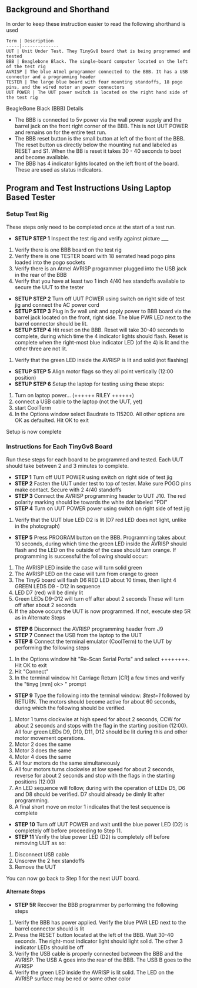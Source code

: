 ## Background and Shorthand
In order to keep these instruction easier to read the following shorthand is used

	Term | Description
	-----|--------------
	UUT | Unit Under Test. They TinyGv8 board that is being programmed and tested
	BBB | Beaglebone Black. The single-board computer located on the left of the test rig
	AVRISP | The blue Atmel programmer connected to the BBB. It has a USB connector and a programming header
	TESTER | The large blue board with four mounting standoffs, 18 pogo pins, and the wired motor an power connectors
	UUT POWER | The UUT power switch is located on the right hand side of the test rig


BeagleBone Black (BBB) Details

* The BBB is connected to 5v power via the wall power supply and the barrel jack on the front right corner of the BBB. This is not UUT POWER and remains on for the entire test run.
* The BBB reset button is the small button at left of the front of the BBB. The reset button us directly below the mounting nut and labeled as RESET and S1. When the BB is reset it takes 30 - 40 seconds to boot and become available.
* The BBB has 4 indicator lights located on the left front of the board. These are used as status indicators.

## Program and Test Instructions Using Laptop Based Tester
### Setup Test Rig 

These steps only need to be completed once at the start of a test run. 

* **SETUP STEP 1** Inspect the test rig and verify against picture ___
 1. Verify there is one BBB board on the test rig
 1. Verify there is one TESTER board with 18 serrated head pogo pins loaded into the pogo sockets
 1. Verify there is an Atmel AVRISP programmer plugged into the USB jack in the rear of the BBB
 1. Verify that you have at least two 1 inch 4/40 hex standoffs available to secure the UUT to the tester
* **SETUP STEP 2** Turn off UUT POWER using switch on right side of test jig and connect the AC power cord
* **SETUP STEP 3** Plug in 5v wall unit and apply power to BBB board via the barrel jack located on the front, right side. The blue PWR LED next to the barrel connector should be lit.
* **SETUP STEP 4** Hit reset on the BBB. Reset will take 30-40 seconds to complete, during which time the 4 indicator lights should flash. Reset is complete when the right-most blue indicator LED (of the 4) is lit and the other three are not lit.
 1. Verify that the green LED inside the AVRISP is lit and solid (not flashing)
* **SETUP STEP 5** Align motor flags so they all point vertically (12:00 position)
* **SETUP STEP 6** Setup the laptop for testing using these steps:
 1. Turn on laptop power... (++++++ RILEY ++++++)
 1. connect a USB cable to the laptop (not the UUT, yet)
 1. start CoolTerm
 1. In the Options window select Baudrate to 115200. All other options are OK as defaulted. Hit OK to exit


Setup is now complete

### Instructions for Each TinyGv8 Board
Run these steps for each board to be programmed and tested. Each UUT should take between 2 and 3 minutes to complete.

* **STEP 1** Turn off UUT POWER using switch on right side of test jig
* **STEP 2** Fasten the UUT under test to top of tester. Make sure POGO pins make contact. Secure with 2 4/40 standoffs
* **STEP 3** Connect the AVRISP programming header to UUT J10. The red polarity marking should be towards the white dot labeled "PDI"
* **STEP 4** Turn on UUT POWER power using switch on right side of test jig
 1. Verify that the UUT blue LED D2 is lit (D7 red LED does not light, unlike in the photograph) 
* **STEP 5** Press PROGRAM button on the BBB. Programming takes about 10 seconds, during which time the green LED inside the AVRISP should flash and the LED on the outside of the case should turn orange. If programming is successful the following should occur:
 1. The AVRISP LED inside the case will turn solid green
 1. The AVRISP LED on the case will turn from orange to green
 1. The TinyG board will flash D6 RED LED about 10 times, then light 4 GREEN LEDS D9 - D12 in sequence
 1. LED D7 (red) will be dimly lit
 1. Green LEDs D9-D12 will turn off after about 2 seconds These will turn off after about 2 seconds
 1. If the above occurs the UUT is now programmed. If not, execute step 5R as in Alternate Steps
* **STEP 6** Disconnect the AVRISP programming header from J9 
* **STEP 7** Connect the USB from the laptop to the UUT
* **STEP 8** Connect the terminal emulator (CoolTerm) to the UUT by performing the following steps
 1. In the Options window hit "Re-Scan Serial Ports" and select ++++++++. Hit OK to exit
 1. Hit "Connect"
 1. In the terminal window hit Carriage Return [CR] a few times and verify the "tinyg [mm] ok> " prompt
* **STEP 9** Type the following into the terminal window: _$test=1_ followed by RETURN. The motors should become active for about 60 seconds, during which the following should be verified.
 1. Motor 1 turns clockwise at high speed for about 2 seconds, CCW for about 2 seconds and stops with the flag in the starting position (12:00). All four green LEDs D9, D10, D11, D12 should be lit during this and other motor movement operations.
 1. Motor 2 does the same
 1. Motor 3 does the same
 1. Motor 4 does the same
 1. All four motors do the same simultaneously
 1. All four motors turns clockwise at low speed for about 2 seconds, reverse for about 2 seconds and stop with the flags in the starting positions (12:00)
 1. An LED sequence will follow, during with the operation of LEDs D5, D6 and D8 should be verified. D7 should already be dimly lit after programming.
 1. A final short move on motor 1 indicates that the test sequence is complete
* **STEP 10** Turn off UUT POWER and wait until the blue power LED (D2) is completely off before proceeding to Step 11.
* **STEP 11** Verify the blue power LED (D2) is completely off before removing UUT as so:
 1. Disconnect USB cable
 1. Unscrew the 2 hex standoffs
 1. Remove the UUT

You can now go back to Step 1 for the next UUT board.

#### Alternate Steps

* **STEP 5R** Recover the BBB programmer by performing the following steps
 1. Verify the BBB has power applied. Verify the blue PWR LED next to the barrel connector should is lit
 1. Press the RESET button located at the left of the BBB. Wait 30-40 seconds. The right-most indicator light should light solid. The other 3 indicator LEDs should be off
 1. Verify the USB cable is properly connected between the BBB and the AVRISP. The USB A goes into the rear of the BBB. The USB B goes to the AVRISP
 1. Verify the green LED inside the AVRISP is lit solid. The LED on the AVRISP surface may be red or some other color

